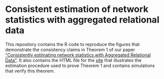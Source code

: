 # Consistent estimation of network statistics with aggregated relational data

This repository contains the R code to reproduce the figures that demonstrate the consistency claims in Theorem 1 of our paper ["Consistently estimating network statistics with Aggregated Relational Data"](https://arxiv.org/abs/1908.09881). It also contains the HTML file for the [site](slubold.github.io/ARD_Consistent_Estimation) that illustrates the estimation procedure used to prove Theorem 1 and contains simulations that verify this theorem.
